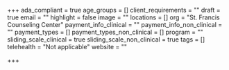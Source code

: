 +++
ada_compliant = true
age_groups = []
client_requirements = ""
draft = true
email = ""
highlight = false
image = ""
locations = []
org = "St. Francis Counseling Center"
payment_info_clinical = ""
payment_info_non_clinical = ""
payment_types = []
payment_types_non_clinical = []
program = ""
sliding_scale_clinical = true
sliding_scale_non_clinical = true
tags = []
telehealth = "Not applicable"
website = ""

+++
